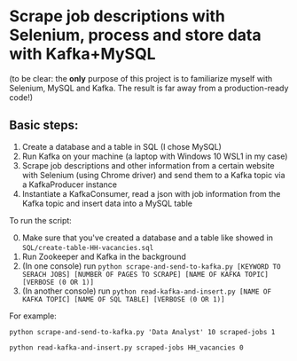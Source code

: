 # Scrape job descriptions with Selenium, process and store data with Kafka+MySQL

(to be clear: the **only** purpose of this project is to familiarize myself with Selenium, MySQL and Kafka. The result is far away from a production-ready code!)

## Basic steps:

1. Create a database and a table in SQL (I chose MySQL)
2. Run Kafka on your machine (a laptop with Windows 10 WSL1 in my case)
3. Scrape job descriptions and other information from a certain website with Selenium (using Chrome driver) and send them to a Kafka topic via a KafkaProducer instance
4. Instantiate a KafkaConsumer, read a json with job information from the Kafka topic and insert data into a MySQL table 


To run the script:

0. Make sure that you've created a database and a table like showed in `SQL/create-table-HH-vacancies.sql`
1. Run Zookeeper and Kafka in the background
2. (In one console) run `python scrape-and-send-to-kafka.py [KEYWORD TO SERACH JOBS] [NUMBER OF PAGES TO SCRAPE] [NAME OF KAFKA TOPIC] [VERBOSE (0 OR 1)]`
3. (In another console) run `python read-kafka-and-insert.py [NAME OF KAFKA TOPIC] [NAME OF SQL TABLE] [VERBOSE (0 OR 1)]`

For example:

```
python scrape-and-send-to-kafka.py 'Data Analyst' 10 scraped-jobs 1

python read-kafka-and-insert.py scraped-jobs HH_vacancies 0
```
